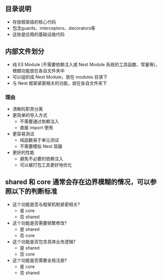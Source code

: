 ## 目录说明
  - 存放框架级的核心代码
  - 包含guards、interceptors、decorators等
  - 这些是应用的基础设施代码

## 内部文件划分
  - 纯 ES Module (不需要依赖注入或 Nest Module 系统的工具函数、常量等)，根据功能放在各自文件夹中
  - 可以组织成 Nest Module，放在 modules 目录下
  - 与 Nest 框架紧密相关的功能，放在各自文件夹下

### 理由
  - 清晰的职责分离
  - 更简单的导入方式
    - 不需要通过依赖注入
    - 直接 import 使用
  - 更容易测试
    - 纯函数易于单元测试
    - 不需要模拟 Nest 容器
  - 更好的性能
    - 避免不必要的依赖注入
    - 可以被打包工具更好地优化

## shared 和 core 通常会存在边界模糊的情况，可以参照以下的判断标准

- 这个功能是否与框架机制紧密相关?
  - 是 core
  - 否 shared
- 这个功能是否需要频繁修改?
  - 是 shared
  - 否 core
- 这个功能是否包含具体业务逻辑?
  - 是 shared
  - 否 core
- 这个功能是否需要全局注册?
  - 是 core
  - 否 shared
